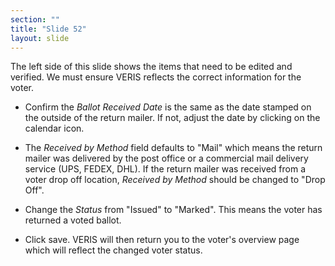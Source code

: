 ```yaml
---
section: ""
title: "Slide 52"
layout: slide
---
```


The left side of this slide shows the items that need to be edited and verified. We must ensure VERIS reflects the correct information for the voter.

- Confirm the _Ballot Received Date_ is the same as the date stamped on the outside of the return mailer. If not, adjust the date by clicking on the calendar icon.

- The _Received by Method_ field defaults to "Mail" which means the return mailer was delivered by the post office or a commercial mail delivery service (UPS, FEDEX, DHL). If the return mailer was received from a voter drop off location, _Received by Method_ should be changed to "Drop Off".

- Change the _Status_ from "Issued" to "Marked". This means the voter has returned a voted ballot.

- Click save. VERIS will then return you to the voter's overview page which will reflect the changed voter status.

